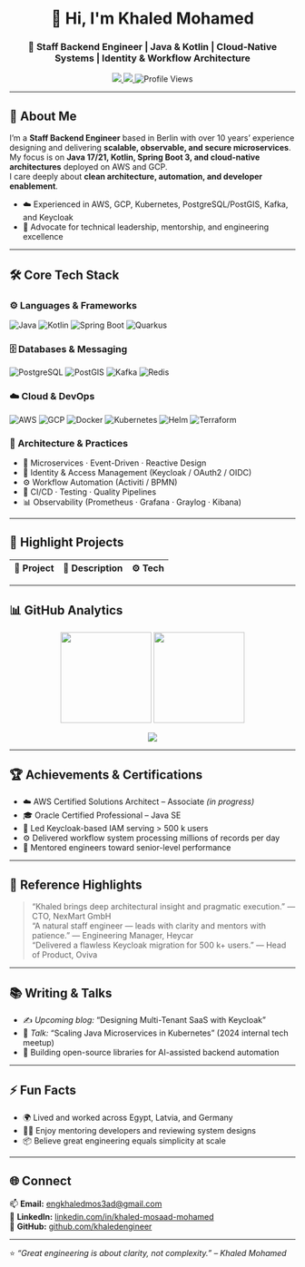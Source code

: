 <h1 align="center">👋 Hi, I'm Khaled Mohamed</h1>
<h3 align="center">🚀 Staff Backend Engineer | Java & Kotlin | Cloud-Native Systems | Identity & Workflow Architecture</h3>

<p align="center">
  <a href="https://www.linkedin.com/in/khaled-mosaad-mohamed" target="_blank">
    <img src="https://img.shields.io/badge/LinkedIn-Connect-blue?logo=linkedin&style=for-the-badge">
  </a>
  <a href="mailto:engkhaledmos3ad@gmail.com" target="_blank">
    <img src="https://img.shields.io/badge/Email-Contact%20Me-red?logo=gmail&style=for-the-badge">
  </a>
  <img src="https://komarev.com/ghpvc/?username=khaledengineer&style=for-the-badge&color=blue" alt="Profile Views">
</p>

---

## 🧠 About Me
I’m a **Staff Backend Engineer** based in Berlin with over 10 years’ experience designing and delivering **scalable, observable, and secure microservices**.  
My focus is on **Java 17/21, Kotlin, Spring Boot 3, and cloud-native architectures** deployed on AWS and GCP.  
I care deeply about **clean architecture, automation, and developer enablement**.

- ☁️ Experienced in AWS, GCP, Kubernetes, PostgreSQL/PostGIS, Kafka, and Keycloak  
- 👥 Advocate for technical leadership, mentorship, and engineering excellence  

---

## 🛠️ Core Tech Stack

### ⚙️ Languages & Frameworks
![Java](https://img.shields.io/badge/Java-ED8B00?logo=java&logoColor=white&style=for-the-badge)
![Kotlin](https://img.shields.io/badge/Kotlin-7F52FF?logo=kotlin&style=for-the-badge)
![Spring Boot](https://img.shields.io/badge/Spring%20Boot-6DB33F?logo=spring-boot&style=for-the-badge)
![Quarkus](https://img.shields.io/badge/Quarkus-4695EB?logo=quarkus&style=for-the-badge)

### 🗄️ Databases & Messaging
![PostgreSQL](https://img.shields.io/badge/PostgreSQL-316192?logo=postgresql&style=for-the-badge)
![PostGIS](https://img.shields.io/badge/PostGIS-1C1C1C?style=for-the-badge)
![Kafka](https://img.shields.io/badge/Apache%20Kafka-000000?logo=apachekafka&style=for-the-badge)
![Redis](https://img.shields.io/badge/Redis-DC382D?logo=redis&style=for-the-badge)

### ☁️ Cloud & DevOps
![AWS](https://img.shields.io/badge/AWS-232F3E?logo=amazon-aws&style=for-the-badge)
![GCP](https://img.shields.io/badge/GCP-4285F4?logo=google-cloud&style=for-the-badge)
![Docker](https://img.shields.io/badge/Docker-2496ED?logo=docker&style=for-the-badge)
![Kubernetes](https://img.shields.io/badge/Kubernetes-326CE5?logo=kubernetes&style=for-the-badge)
![Helm](https://img.shields.io/badge/Helm-0F1689?logo=helm&style=for-the-badge)
![Terraform](https://img.shields.io/badge/Terraform-7B42BC?logo=terraform&style=for-the-badge)

### 🧭 Architecture & Practices
- 🧩 Microservices · Event-Driven · Reactive Design  
- 🔐 Identity & Access Management (Keycloak / OAuth2 / OIDC)  
- ⚙️ Workflow Automation (Activiti / BPMN)  
- 🧪 CI/CD · Testing · Quality Pipelines  
- 📊 Observability (Prometheus · Grafana · Graylog · Kibana)

---

## 🌟 Highlight Projects

| 🚀 Project | 🧠 Description | ⚙️ Tech |
|------------|----------------|---------|

---

## 📊 GitHub Analytics

<p align="center">
  <img src="https://github-readme-stats.vercel.app/api?username=khaledengineer&show_icons=true&theme=tokyonight&hide_border=true" height="160">
  <img src="https://github-readme-stats.vercel.app/api/top-langs/?username=khaledengineer&layout=compact&theme=tokyonight&hide_border=true" height="160">
</p>
<p align="center">
  <img src="https://streak-stats.demolab.com?user=khaledengineer&theme=tokyonight&hide_border=true">
</p>

---

## 🏆 Achievements & Certifications
- ☁️ AWS Certified Solutions Architect – Associate *(in progress)*  
- 🎓 Oracle Certified Professional – Java SE  
- 🔐 Led Keycloak-based IAM serving > 500 k users  
- ⚙️ Delivered workflow system processing millions of records per day  
- 👥 Mentored engineers toward senior-level performance  

---

## 🧾 Reference Highlights
> “Khaled brings deep architectural insight and pragmatic execution.” — CTO, NexMart GmbH  
> “A natural staff engineer — leads with clarity and mentors with patience.” — Engineering Manager, Heycar  
> “Delivered a flawless Keycloak migration for 500 k+ users.” — Head of Product, Oviva  

---

## 📚 Writing & Talks
- ✍️ *Upcoming blog:* “Designing Multi-Tenant SaaS with Keycloak”  
- 🎤 *Talk:* “Scaling Java Microservices in Kubernetes” (2024 internal tech meetup)  
- 🧪 Building open-source libraries for AI-assisted backend automation  

---

## ⚡ Fun Facts
- 🌍 Lived and worked across Egypt, Latvia, and Germany  
- 🧑‍🏫 Enjoy mentoring developers and reviewing system designs  
- 📦 Believe great engineering equals simplicity at scale  

---

## 🌐 Connect
📫 **Email:** [engkhaledmos3ad@gmail.com](mailto:engkhaledmos3ad@gmail.com)  
💼 **LinkedIn:** [linkedin.com/in/khaled-mosaad-mohamed](https://www.linkedin.com/in/khaled-mosaad-mohamed)  
🐙 **GitHub:** [github.com/khaledengineer](https://github.com/khaledengineer)

---

⭐ *“Great engineering is about clarity, not complexity.” – Khaled Mohamed*
